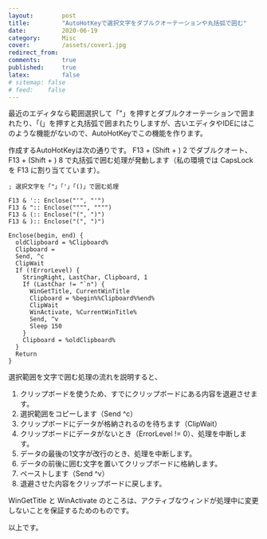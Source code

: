 ```yaml
---
layout:        post
title:         "AutoHotKeyで選択文字をダブルクオーテーションや丸括弧で囲む"
date:          2020-06-19
category:      Misc
cover:         /assets/cover1.jpg
redirect_from:
comments:      true
published:     true
latex:         false
# sitemap: false
# feed:    false
---
```


最近のエディタなら範囲選択して「"」を押すとダブルクオーテーションで囲まれたり、「(」を押すと丸括弧で囲まれたりしますが、古いエディタやIDEにはこのような機能がないので、AutoHotKeyでこの機能を作ります。

作成するAutoHotKeyは次の通りです。
F13 + (Shift + ) 2 でダブルクオート、F13 + (Shift + ) 8 で丸括弧で囲む処理が発動します（私の環境では CapsLock を F13 に割り当てています）。


```
; 選択文字を「"」「'」「()」で囲む処理

F13 & ':: Enclose("'", "'")
F13 & ":: Enclose("""", """")
F13 & (:: Enclose("(", ")")
F13 & ):: Enclose("(", ")")

Enclose(begin, end) {
  oldClipboard = %Clipboard%
  Clipboard =
  Send, ^c
  ClipWait
  If (!ErrorLevel) {
    StringRight, LastChar, Clipboard, 1
    If (LastChar != "`n") {
      WinGetTitle, CurrentWinTitle
      Clipboard = %begin%%Clipboard%%end%
      ClipWait
      WinActivate, %CurrentWinTitle%
      Send, ^v
      Sleep 150
    }
    Clipboard = %oldClipboard%
  }
  Return
}
```

選択範囲を文字で囲む処理の流れを説明すると、

1. クリップボードを使うため、すでにクリップボードにある内容を退避させます。
2. 選択範囲をコピーします（Send ^c）
3. クリップボードにデータが格納されるのを待ちます（ClipWait）
4. クリップボードにデータがないとき（ErrorLevel != 0）、処理を中断します。
5. データの最後の1文字が改行のとき、処理を中断します。
6. データの前後に囲む文字を置いてクリップボードに格納します。
7. ペーストします（Send ^v）
8. 退避させた内容をクリップボードに戻します。

WinGetTitle と WinActivate のところは、アクティブなウィンドが処理中に変更しないことを保証するためのものです。

以上です。
